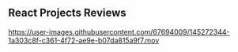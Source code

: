 ## React Projects Reviews


https://user-images.githubusercontent.com/67694009/145272344-1a303c8f-c361-4f72-ae9e-b07da815a9f7.mov

